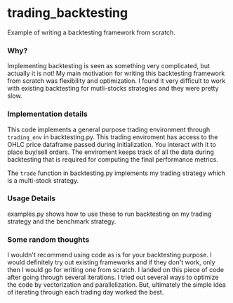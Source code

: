 # trading_backtesting
Example of writing a backtesting framework from scratch.

### Why?
Implementing backtesting is seen as something very complicated, but actually it is not! 
My main motivation for writing this backtesting framework from scratch was flexibility and optimization. 
I found it very difficult to work with existing backtesting for mutli-stocks strategies and they 
were pretty slow. 

### Implementation details
This code implements a general purpose trading environment through `trading_env` in backtesting.py.
This trading enviroment has access to the OHLC price dataframe passed during initialization. You interact with it 
to place buy/sell orders. The enviroment keeps track of all the data during backtesting that is required for computing
the final performance metrics.

The `trade` function in backtesting.py implements my trading strategy which is a multi-stock strategy.

### Usage Details
examples.py shows how to use these to run backtesting on my trading strategy and the benchmark strategy.

### Some random thoughts
I wouldn't recommend using code as is for your backtesting purpose. I would definitely try out existing
frameworks and if they don't work, only then I would go for writing one from scratch. I landed on this piece of
code after going through several iterations. I tried out several ways to optimize the code by vectorization and
parallelization. But, ultimately the simple idea of iterating through each trading day worked the best.